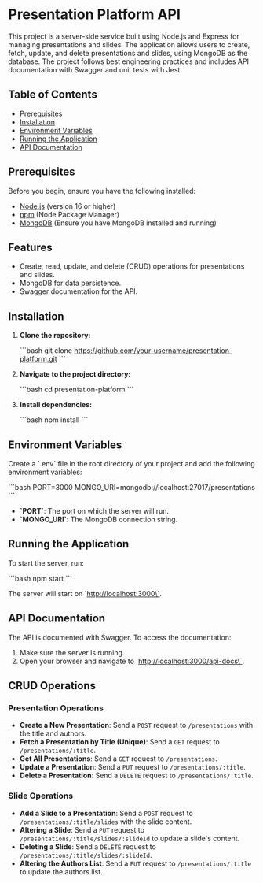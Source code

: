 # Presentation Platform API

This project is a server-side service built using Node.js and Express for managing presentations and slides. The application allows users to create, fetch, update, and delete presentations and slides, using MongoDB as the database. The project follows best engineering practices and includes API documentation with Swagger and unit tests with Jest.

## Table of Contents

- [Prerequisites](#prerequisites)
- [Installation](#installation)
- [Environment Variables](#environment-variables)
- [Running the Application](#running-the-application)
- [API Documentation](#api-documentation)

## Prerequisites

Before you begin, ensure you have the following installed:

- [Node.js](https://nodejs.org/) (version 16 or higher)
- [npm](https://www.npmjs.com/) (Node Package Manager)
- [MongoDB](https://www.mongodb.com/) (Ensure you have MongoDB installed and running)

## Features

- Create, read, update, and delete (CRUD) operations for presentations and slides.
- MongoDB for data persistence.
- Swagger documentation for the API.

## Installation

1. **Clone the repository:**

   \`\`\`bash
   git clone <https://github.com/your-username/presentation-platform.git>
   \`\`\`

2. **Navigate to the project directory:**

   \`\`\`bash
   cd presentation-platform
   \`\`\`

3. **Install dependencies:**

   \`\`\`bash
   npm install
   \`\`\`

## Environment Variables

Create a \`.env\` file in the root directory of your project and add the following environment variables:

\`\`\`bash
PORT=3000
MONGO_URI=mongodb://localhost:27017/presentations
\`\`\`

- **\`PORT\`**: The port on which the server will run.
- **\`MONGO_URI\`**: The MongoDB connection string.

## Running the Application

To start the server, run:

\`\`\`bash
npm start
\`\`\`

The server will start on \`<http://localhost:3000\`>.

## API Documentation

The API is documented with Swagger. To access the documentation:

1. Make sure the server is running.
2. Open your browser and navigate to \`<http://localhost:3000/api-docs\`>.


## CRUD Operations

### Presentation Operations

- **Create a New Presentation**: Send a `POST` request to `/presentations` with the title and authors.
- **Fetch a Presentation by Title (Unique)**: Send a `GET` request to `/presentations/:title`.
- **Get All Presentations**: Send a `GET` request to `/presentations`.
- **Update a Presentation**: Send a `PUT` request to `/presentations/:title`.
- **Delete a Presentation**: Send a `DELETE` request to `/presentations/:title`.

### Slide Operations

- **Add a Slide to a Presentation**: Send a `POST` request to `/presentations/:title/slides` with the slide content.
- **Altering a Slide**: Send a `PUT` request to `/presentations/:title/slides/:slideId` to update a slide's content.
- **Deleting a Slide**: Send a `DELETE` request to `/presentations/:title/slides/:slideId`.
- **Altering the Authors List**: Send a `PUT` request to `/presentations/:title` to update the authors list.

